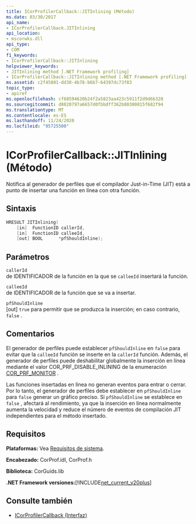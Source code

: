 ```yaml
---
title: ICorProfilerCallback::JITInlining (Método)
ms.date: 03/30/2017
api_name:
- ICorProfilerCallback.JITInlining
api_location:
- mscorwks.dll
api_type:
- COM
f1_keywords:
- ICorProfilerCallback::JITInlining
helpviewer_keywords:
- JITInlining method [.NET Framework profiling]
- ICorProfilerCallback::JITInlining method [.NET Framework profiling]
ms.assetid: c2f45801-dd38-4b78-b6b7-64397dc73f83
topic_type:
- apiref
ms.openlocfilehash: cf68594620b24f2a5823aa423c5911f2d9d6b328
ms.sourcegitcommit: d8020797a6657d0fbbdff362b80300815f682f94
ms.translationtype: MT
ms.contentlocale: es-ES
ms.lasthandoff: 11/24/2020
ms.locfileid: "95725500"
---
```

# <a name="icorprofilercallbackjitinlining-method"></a>ICorProfilerCallback::JITInlining (Método)

Notifica al generador de perfiles que el compilador Just-in-Time (JIT) está a punto de insertar una función en línea con otra función.  
  
## <a name="syntax"></a>Sintaxis  
  
```cpp  
HRESULT JITInlining(  
    [in]  FunctionID callerId,  
    [in]  FunctionID calleeId,  
    [out] BOOL      *pfShouldInline);  
```  
  
## <a name="parameters"></a>Parámetros  

 `callerId`  
 de IDENTIFICADOR de la función en la que se `calleeId` insertará la función.  
  
 `calleeId`  
 de IDENTIFICADOR de la función que se va a insertar.  
  
 `pfShouldInline`  
 [out] `true` para permitir que se produzca la inserción; en caso contrario, `false` .  
  
## <a name="remarks"></a>Comentarios  

 El generador de perfiles puede establecer `pfShouldInline` en `false` para evitar que la `calleeId` función se inserte en la `callerId` función. Además, el generador de perfiles puede deshabilitar globalmente la inserción en línea mediante el valor COR_PRF_DISABLE_INLINING de la enumeración [COR_PRF_MONITOR](cor-prf-monitor-enumeration.md) .  
  
 Las funciones insertadas en línea no generan eventos para entrar o cerrar. Por lo tanto, el generador de perfiles debe establecer en `pfShouldInline` para `false` generar un gráfico preciso. Si `pfShouldInline` se establece en `false` , afectará al rendimiento, ya que la inserción en línea normalmente aumenta la velocidad y reduce el número de eventos de compilación JIT independientes para el método insertado.  
  
## <a name="requirements"></a>Requisitos  

 **Plataformas:** Vea [Requisitos de sistema](../../get-started/system-requirements.md).  
  
 **Encabezado:** CorProf.idl, CorProf.h  
  
 **Biblioteca:** CorGuids.lib  
  
 **.NET Framework versiones:**[!INCLUDE[net_current_v20plus](../../../../includes/net-current-v20plus-md.md)]  
  
## <a name="see-also"></a>Consulte también

- [ICorProfilerCallback (Interfaz)](icorprofilercallback-interface.md)
